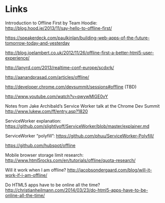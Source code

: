# Links

Intrroduction to Offline First by Team Hoodie: http://blog.hood.ie/2013/11/say-hello-to-offline-first/

https://speakerdeck.com/paulkinlan/building-web-apps-of-the-future-tomorrow-today-and-yesterday

http://blog.joelambert.co.uk/2012/11/26/offline-first-a-better-html5-user-experience/

http://lanyrd.com/2013/realtime-conf-europe/scdxrk/

http://aanandprasad.com/articles/offline/

http://developer.chrome.com/devsummit/sessions#offline (TBD)

http://www.youtube.com/watch?v=qwywMlGE0vY

Notes from Jake Archibald’s Service Worker talk at the Chrome Dev Summit http://www.lukew.com/ff/entry.asp?1820

ServiceWorker explanation: https://github.com/slightlyoff/ServiceWorker/blob/master/explainer.md

ServiceWorker “polyfill”: https://github.com/phuu/ServiceWorker-Polyfill/

https://github.com/hubspot/offline

Mobile browser storage limit research: http://www.html5rocks.com/en/tutorials/offline/quota-research/

Will it work when I am offline? http://jacobsondergaard.com/blog/will-it-work-if-i-am-offline/

Do HTML5 apps have to be online all the time? http://christianheilmann.com/2014/03/23/do-html5-apps-have-to-be-online-all-the-time/
